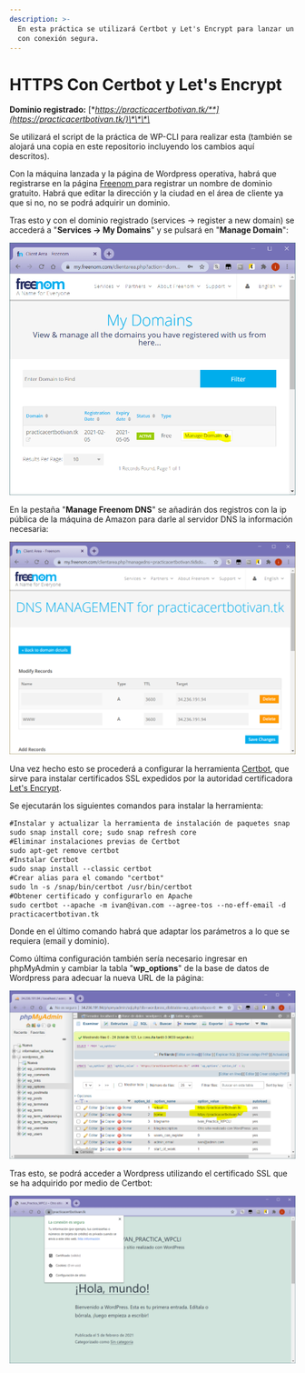 ```yaml
---
description: >-
  En esta práctica se utilizará Certbot y Let's Encrypt para lanzar un Wordpress
  con conexión segura.
---
```


# HTTPS Con Certbot y Let's Encrypt

**Dominio registrado:** [**https://practicacertbotivan.tk/**](https://practicacertbotivan.tk/)\*\*\*\*

Se utilizará el script de la práctica de WP-CLI para realizar esta \(también se alojará una copia en este repositorio incluyendo los cambios aquí descritos\).

Con la máquina lanzada y la página de Wordpress operativa, habrá que registrarse en la página [Freenom ](https://www.freenom.com/es/index.html?lang=es)para registrar un nombre de dominio gratuito. Habrá que editar la dirección y la ciudad en el área de cliente ya que si no, no se podrá adquirir un dominio. 

Tras esto y con el dominio registrado \(services -&gt; register a new domain\) se accederá a "**Services -&gt; My Domains**" y se pulsará en "**Manage Domain**":

![](../.gitbook/assets/image%20%2840%29.png)

En la pestaña "**Manage Freenom DNS**" se añadirán dos registros con la ip pública de la máquina de Amazon para darle al servidor DNS la información necesaria:

![](../.gitbook/assets/image%20%2839%29.png)

Una vez hecho esto se procederá a configurar la herramienta [Certbot](https://certbot.eff.org/), que sirve para instalar certificados SSL expedidos por la autoridad certificadora [Let's Encrypt](https://letsencrypt.org/).

Se ejecutarán los siguientes comandos para instalar la herramienta:

```text
#Instalar y actualizar la herramienta de instalación de paquetes snap
sudo snap install core; sudo snap refresh core
#Eliminar instalaciones previas de Certbot
sudo apt-get remove certbot
#Instalar Certbot
sudo snap install --classic certbot
#Crear alias para el comando "certbot"
sudo ln -s /snap/bin/certbot /usr/bin/certbot
#Obtener certificado y configurarlo en Apache
sudo certbot --apache -m ivan@ivan.com --agree-tos --no-eff-email -d practicacertbotivan.tk
```

Donde en el último comando habrá que adaptar los parámetros a lo que se requiera \(email y dominio\).

Como última configuración también sería necesario ingresar en phpMyAdmin y cambiar la tabla "**wp\_options**" de la base de datos de Wordpress para adecuar la nueva URL de la página:

![](../.gitbook/assets/image%20%2836%29.png)

Tras esto, se podrá acceder a Wordpress utilizando el certificado SSL que se ha adquirido por medio de Certbot:

![](../.gitbook/assets/image%20%2835%29.png)

